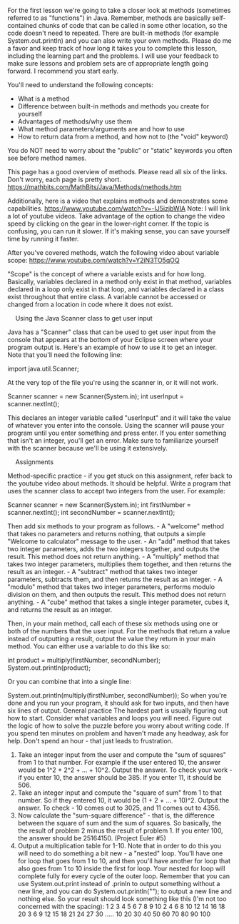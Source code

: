 For the first lesson we're going to take a closer look at methods (sometimes referred to as "functions") in Java. Remember, methods are basically self-contained chunks of code that can be called in some other location, so the code doesn't need to repeated. There are built-in methods (for example System.out.println) and you can also write your own methods.
Please do me a favor and keep track of how long it takes you to complete this lesson, including the learning part and the problems. I will use your feedback to make sure lessons and problem sets are of appropriate length going forward.
I recommend you start early.

You'll need to understand the following concepts:
- What is a method
- Difference between built-in methods and methods you create for yourself
- Advantages of methods/why use them
- What method parameters/arguments are and how to use
- How to return data from a method, and how not to (the "void" keyword)

You do NOT need to worry about the "public" or "static" keywords you often see before method names.

This page has a good overview of methods. Please read all six of the links. Don't worry, each page is pretty short. https://mathbits.com/MathBits/Java/Methods/methods.htm

Additionally, here is a video that explains methods and demonstrates some capabilities. https://www.youtube.com/watch?v=-IJ5izjbWIA Note: I will link a lot of youtube videos. Take advantage of the option to change the video speed by clicking on the gear in the lower-right corner. If the topic is confusing, you can run it slower. If it's making sense, you can save yourself time by running it faster.

After you've covered methods, watch the following video about variable scope: https://www.youtube.com/watch?v=Y2iN3TO5qOQ

"Scope" is the concept of where a variable exists and for how long. Basically, variables declared in a method only exist in that method, variables declared in a loop only exist in that loop, and variables declared in a class exist throughout that entire class. A variable cannot be accessed or changed from a location in code where it does not exist.

 
Using the Java Scanner class to get user input

Java has a "Scanner" class that can be used to get user input from the console that appears at the bottom of your Eclipse screen where your program output is. Here's an example of how to use it to get an integer. Note that you'll need the following line:

import java.util.Scanner;

At the very top of the file you're using the scanner in, or it will not work.

Scanner scanner = new Scanner(System.in);
int userInput = scanner.nextInt();

This declares an integer variable called "userInput" and it will take the value of whatever you enter into the console. Using the scanner will pause your program until you enter something and press enter. If you enter something that isn't an integer, you'll get an error. Make sure to familiarize yourself with the scanner because we'll be using it extensively.

 
Assignments

Method-specific practice - if you get stuck on this assignment, refer back to the youtube video about methods. It should be helpful.
  Write a program that uses the scanner class to accept two integers from the user. For example:
  
  Scanner scanner = new Scanner(System.in);
  int firstNumber = scanner.nextInt();
  int secondNumber = scanner.nextInt();
  
  Then add six methods to your program as follows.
    - A "welcome" method that takes no parameters and returns nothing, that outputs a simple "Welcome to calculator" message to the user.
    - An "add" method that takes two integer parameters, adds the two integers together, and outputs the result. This method does not return anything.
    - A "multiply" method that takes two integer parameters, multiplies them together, and then returns the result as an integer.
    - A "subtract" method that takes two integer parameters, subtracts them, and then returns the result as an integer.
    - A "modulo" method that takes two integer parameters, performs modulo division on them, and then outputs the result. This method does not return anything.
    - A "cube" method that takes a single integer parameter, cubes it, and returns the result as an integer.
  
  Then, in your main method, call each of these six methods using one or both of the numbers that the user input. For the methods that return a value instead of outputting a result, output the value they return in your main method. You can either use a variable to do this like so:
  
  int product = multiply(firstNumber, secondNumber);
  System.out.println(product);
  
  Or you can combine that into a single line:

  System.out.println(multiply(firstNumber, secondNumber));
  So when you're done and you run your program, it should ask for two inputs, and then have six lines of output.
General practice
  The hardest part is usually figuring out how to start. Consider what variables and loops you will need. Figure out the logic of how to solve the puzzle before you worry about writing code. If you spend ten minutes on problem and haven't made any headway, ask for help. Don't spend an hour - that just leads to frustration.
  1. Take an integer input from the user and compute the "sum of squares" from 1 to that number. For example if the user entered 10, the answer would be 1^2 + 2^2 + ... + 10^2. Output the answer. To check your work - if you enter 10, the answer should be 385. If you enter 11, it should be 506.
  2. Take an integer input and compute the "square of sum" from 1 to that number. So if they entered 10, it would be (1 + 2 + ... + 10)^2. Output the answer. To check - 10 comes out to 3025, and 11 comes out to 4356.
  3. Now calculate the "sum-square difference" - that is, the difference between the square of sum and the sum of squares. So basically, the the result of problem 2 minus the result of problem 1. If you enter 100, the answer should be 25164150. (Project Euler #5)
  4. Output a multiplication table for 1-10. Note that in order to do this you will need to do something a bit new - a "nested" loop. You'll have one for loop that goes from 1 to 10, and then you'll have another for loop that also goes from 1 to 10 inside the first for loop. Your nested for loop will complete fully for every cycle of the outer loop. Remember that you can use System.out.print instead of .prinln to output something without a new line, and you can do System.out.println(""); to output a new line and nothing else. So your result should look something like this (I'm not too concerned with the spacing):
  1 2 3 4 5 6 7 8 9 10
  2 4 6 8 10 12 14 16 18 20
  3 6 9 12 15 18 21 24 27 30
  .....
  10 20 30 40 50 60 70 80 90 100
